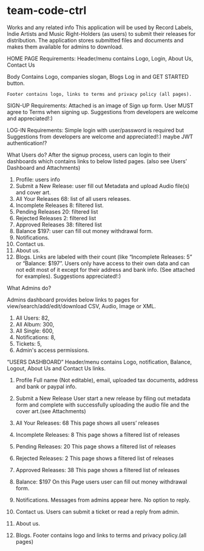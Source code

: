 # team-code-ctrl
Works and any related info 
This application will be used by Record Labels, Indie Artists and Music Right-Holders (as users) to submit their releases for distribution. The application stores submitted files and documents and makes them available for admins to download.



HOME PAGE Requirements:
	Header/menu contains Logo, Login, About Us, Contact Us 

Body Contains Logo, companies slogan, Blogs Log in and GET STARTED button. 

	Footer contains logo, links to terms and privacy policy (all pages).

SIGN-UP Requirements:
Attached is an image of Sign up form.
User MUST agree to Terms when signing up.
Suggestions from developers are welcome and appreciated!:)


LOG-IN Requirements:
Simple login with user/password is required but Suggestions from developers are welcome and appreciated!:) maybe JWT authentication!?

What Users do?
After the signup process, users can login to their dashboards which contains links to below listed pages. (also see Users’ Dashboard and Attachments)
1)	Profile: users info 
2)	Submit a New Release: user fill out Metadata and upload Audio file(s) and cover art.
3)	All Your Releases 68: list of all users releases.
4)	Incomplete Releases 8: filtered list.
5)	Pending Releases 20: filtered list 
6)	Rejected Releases 2: filtered list
7)	Approved Releases 38: filtered list 
8)	Balance $197: user can fill out money withdrawal form.
9)	Notifications.
10)	Contact us.
11)	About us.
12)	Blogs.
Links are labeled with their count (like “Incomplete Releases: 5” or “Balance: $197”.
Users only have access to their own data and can not edit most of it except for their address and bank info.
(See attached for examples).
Suggestions appreciated!:)

What Admins do?

Admins dashboard provides below links to pages for view/search/add/edit/download CSV, Audio, Image or XML.
1)	All Users: 82,
2)	All Album: 300,
3)	All Single: 600,
4)	Notifications: 8,
5)	Tickets: 5,
6)	Admin's access permissions.


“USERS DASHBOARD”
Header/menu contains Logo, notification, Balance, Logout, About Us and Contact Us links.

1)	Profile
Full name (Not editable), email, uploaded tax documents, address and bank or paypal info.
2)	Submit a New Release
User start a new release by filing out metadata form and complete with successfully uploading the audio file and the cover art.(see Attachments)
3)	All Your Releases: 68 
This page shows all users’ releases
4)	Incomplete Releases: 8
This page shows a filtered list of releases
5)	Pending Releases: 20
This page shows a filtered list of releases

6)	Rejected Releases: 2
This page shows a filtered list of releases
7)	Approved Releases: 38
This page shows a filtered list of releases 
8)	Balance: $197
On this Page users user can fill out money withdrawal form.
9)	Notifications.
Messages from admins appear here. No option to reply.
10)	Contact us.
Users can submit a ticket or read a reply from admin.
11)	About us.
12)	Blogs.
Footer contains logo and links to terms and privacy policy.(all pages)



